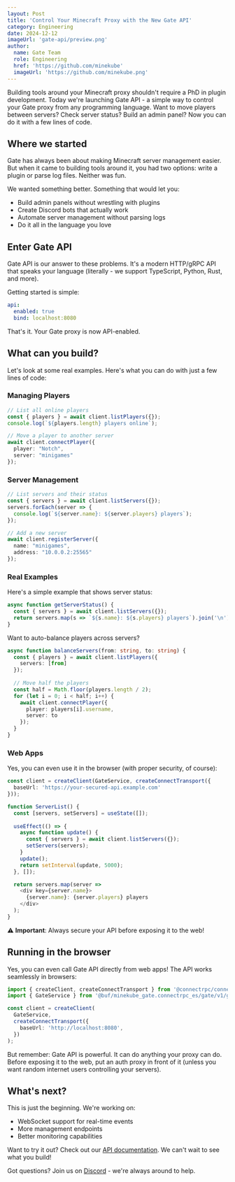 ```yaml
---
layout: Post
title: 'Control Your Minecraft Proxy with the New Gate API'
category: Engineering
date: 2024-12-12
imageUrl: 'gate-api/preview.png'
author:
  name: Gate Team
  role: Engineering
  href: 'https://github.com/minekube'
  imageUrl: 'https://github.com/minekube.png'
---
```


Building tools around your Minecraft proxy shouldn't require a PhD in plugin development. Today we're launching Gate API - a simple way to control your Gate proxy from any programming language. Want to move players between servers? Check server status? Build an admin panel? Now you can do it with a few lines of code.

## Where we started

Gate has always been about making Minecraft server management easier. But when it came to building tools around it, you had two options: write a plugin or parse log files. Neither was fun.

We wanted something better. Something that would let you:

- Build admin panels without wrestling with plugins
- Create Discord bots that actually work
- Automate server management without parsing logs
- Do it all in the language you love

## Enter Gate API

Gate API is our answer to these problems. It's a modern HTTP/gRPC API that speaks your language (literally - we support TypeScript, Python, Rust, and more).

Getting started is simple:

```yaml
api:
  enabled: true
  bind: localhost:8080
```

That's it. Your Gate proxy is now API-enabled.

## What can you build?

Let's look at some real examples. Here's what you can do with just a few lines of code:

### Managing Players

```typescript
// List all online players
const { players } = await client.listPlayers({});
console.log(`${players.length} players online`);

// Move a player to another server
await client.connectPlayer({
  player: "Notch",
  server: "minigames"
});
```

### Server Management

```typescript
// List servers and their status
const { servers } = await client.listServers({});
servers.forEach(server => {
  console.log(`${server.name}: ${server.players} players`);
});

// Add a new server
await client.registerServer({
  name: "minigames",
  address: "10.0.0.2:25565"
});
```

### Real Examples

Here's a simple example that shows server status:

```typescript
async function getServerStatus() {
  const { servers } = await client.listServers({});
  return servers.map(s => `${s.name}: ${s.players} players`).join('\n');
}
```

Want to auto-balance players across servers?

```typescript
async function balanceServers(from: string, to: string) {
  const { players } = await client.listPlayers({
    servers: [from]
  });
  
  // Move half the players
  const half = Math.floor(players.length / 2);
  for (let i = 0; i < half; i++) {
    await client.connectPlayer({
      player: players[i].username,
      server: to
    });
  }
}
```

### Web Apps

Yes, you can even use it in the browser (with proper security, of course):

```typescript
const client = createClient(GateService, createConnectTransport({
  baseUrl: 'https://your-secured-api.example.com'
}));

function ServerList() {
  const [servers, setServers] = useState([]);
  
  useEffect(() => {
    async function update() {
      const { servers } = await client.listServers({});
      setServers(servers);
    }
    update();
    return setInterval(update, 5000);
  }, []);

  return servers.map(server => 
    <div key={server.name}>
      {server.name}: {server.players} players
    </div>
  );
}
```

⚠️ **Important**: Always secure your API before exposing it to the web!

## Running in the browser

Yes, you can even call Gate API directly from web apps! The API works seamlessly in browsers:

```typescript
import { createClient, createConnectTransport } from '@connectrpc/connect-web';
import { GateService } from '@buf/minekube_gate.connectrpc_es/gate/v1/gate_connect';

const client = createClient(
  GateService,
  createConnectTransport({
    baseUrl: 'http://localhost:8080',
  })
);
```

But remember: Gate API is powerful. It can do anything your proxy can do. Before exposing it to the web, put an auth proxy in front of it (unless you want random internet users controlling your servers).

## What's next?

This is just the beginning. We're working on:

- WebSocket support for real-time events
- More management endpoints
- Better monitoring capabilities

Want to try it out? Check out our [API documentation](https://gate.minekube.com/developers/api/). We can't wait to see what you build!

Got questions? Join us on [Discord](https://minekube.com/discord) - we're always around to help.
